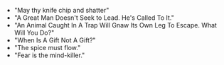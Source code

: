 - "May thy knife chip and shatter"
- "A Great Man Doesn't Seek to Lead. He's Called To It."
- "An Animal Caught In A Trap Will Gnaw Its Own Leg To Escape. What Will You Do?"
- "When Is A Gift Not A Gift?"
- "The spice must flow."
- "Fear is the mind-killer."
